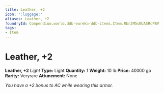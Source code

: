 ```yaml
---
title: Leather, +2
icon: ':luggage:'
aliases: Leather, +2
foundryId: Compendium.world.ddb-eureka-ddb-items.Item.Rbn2M5sEUASRcPBV
tags:
- Item
---
```


# Leather, +2

**Leather, +2**
_Light_
**Type:** Light
**Quantity:** 1
**Weight:** 10 lb
**Price:** 40000 gp
**Rarity:** Veryrare
**Attunement:** None

*You have a +2 bonus to AC while wearing this armor.*